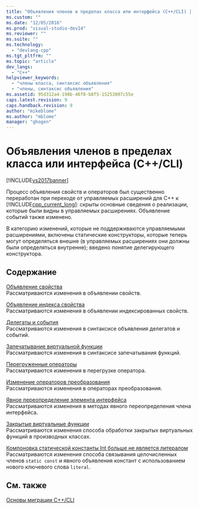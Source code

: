 ```yaml
---
title: "Объявления членов в пределах класса или интерфейса (C++/CLI) | Microsoft Docs"
ms.custom: ""
ms.date: "12/05/2016"
ms.prod: "visual-studio-dev14"
ms.reviewer: ""
ms.suite: ""
ms.technology: 
  - "devlang-cpp"
ms.tgt_pltfrm: ""
ms.topic: "article"
dev_langs: 
  - "C++"
helpviewer_keywords: 
  - "члены класса, синтаксис объявления"
  - "члены, синтаксис объявления"
ms.assetid: 95d312a4-198b-46f0-b8f5-15253807c55e
caps.latest.revision: 9
caps.handback.revision: 9
author: "mikeblome"
ms.author: "mblome"
manager: "ghogen"
---
```

# Объявления членов в пределах класса или интерфейса (C++/CLI)
[!INCLUDE[vs2017banner](../assembler/inline/includes/vs2017banner.md)]

Процесс объявления свойств и операторов был существенно переработан при переходе от управляемых расширений для C\+\+ к [!INCLUDE[cpp_current_long](../dotnet/includes/cpp_current_long_md.md)]: скрыты основные сведения о реализации, которые были видны в управляемых расширениях.  Объявление событий также изменено.  
  
 В категорию изменений, которые не поддерживаются управляемыми расширениями, включены статические конструкторы, которые теперь могут определяться внешне \(в управляемых расширениях они должны были определяться внутренне\); введено понятие делегирующего конструктора.  
  
## Содержание  
 [Объявление свойства](../dotnet/property-declaration.md)  
 Рассматриваются изменения в объявлении свойств.  
  
 [Объявление индекса свойства](../dotnet/property-index-declaration.md)  
 Рассматриваются изменения в объявлении индексированных свойств.  
  
 [Делегаты и события](../dotnet/delegates-and-events.md)  
 Рассматриваются изменения в синтаксисе объявления делегатов и событий.  
  
 [Запечатывание виртуальной функции](../dotnet/sealing-a-virtual-function.md)  
 Рассматриваются изменения в синтаксисе запечатывания функций.  
  
 [Перегруженные операторы](../dotnet/overloaded-operators.md)  
 Рассматриваются изменения в перегрузке оператора.  
  
 [Изменение операторов преобразования](../dotnet/changes-to-conversion-operators.md)  
 Рассматриваются изменения в операторах преобразования.  
  
 [Явное переопределение элемента интерфейса](../dotnet/explicit-override-of-an-interface-member.md)  
 Рассматриваются изменения в методах явного переопределения члена интерфейса.  
  
 [Закрытые виртуальные функции](../Topic/Private%20Virtual%20Functions.md)  
 Рассматриваются изменения способа обработки закрытых виртуальных функций в производных классах.  
  
 [Компоновка статической константы Int больше не является литералом](../dotnet/static-const-int-linkage-is-no-longer-literal.md)  
 Рассматриваются изменения способа связывания целочисленных членов `static const` и явного объявления констант с использованием нового ключевого слова `literal`.  
  
## См. также  
 [Основы миграции C\+\+\/CLI](../dotnet/cpp-cli-migration-primer.md)